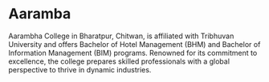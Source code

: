# Aaramba
Aarambha College in Bharatpur, Chitwan, is affiliated with Tribhuvan University and offers Bachelor of Hotel Management (BHM) and Bachelor of Information Management (BIM) programs. Renowned for its commitment to excellence, the college prepares skilled professionals with a global perspective to thrive in dynamic industries.
